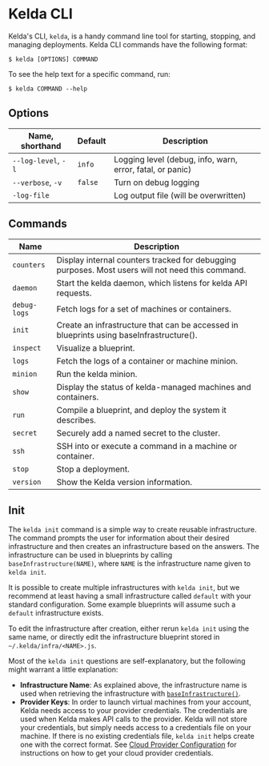 # Kelda CLI
Kelda's CLI, `kelda`, is a handy command line tool for starting, stopping, and
managing deployments. Kelda CLI commands have the following format:

```console
$ kelda [OPTIONS] COMMAND
```

To see the help text for a specific command, run:

```console
$ kelda COMMAND --help
```

## Options
| Name, shorthand     | Default | Description                                               |
|---------------------|---------|-----------------------------------------------------------|
| `--log-level`, `-l` | `info`  | Logging level (debug, info, warn, error, fatal, or panic) |
| `--verbose`, `-v`   | `false` | Turn on debug logging                                     |
| `-log-file`         |         | Log output file (will be overwritten)                     |

## Commands
| Name         | Description                                                                                      |
|--------------|--------------------------------------------------------------------------------------------------|
| `counters`   | Display internal counters tracked for debugging purposes. Most users will not need this command. |
| `daemon`     | Start the kelda daemon, which listens for kelda API requests.                                    |
| `debug-logs` | Fetch logs for a set of machines or containers.                                                  |
| `init`       | Create an infrastructure that can be accessed in blueprints using baseInfrastructure().          |
| `inspect`    | Visualize a blueprint.                                                                           |
| `logs`       | Fetch the logs of a container or machine minion.                                                 |
| `minion`     | Run the kelda minion.                                                                            |
| `show`       | Display the status of kelda-managed machines and containers.                                     |
| `run`        | Compile a blueprint, and deploy the system it describes.                                         |
| `secret`     | Securely add a named secret to the cluster.                                                      |
| `ssh`        | SSH into or execute a command in a machine or container.                                         |
| `stop`       | Stop a deployment.                                                                               |
| `version`    | Show the Kelda version information.                                                              |

## Init
The `kelda init` command is a simple way to create reusable infrastructure. The
command prompts the user for information about their desired infrastructure
and then creates an infrastructure based on the answers.
The infrastructure can be used in blueprints by calling
`baseInfrastructure(NAME)`, where `NAME` is the infrastructure name given to
`kelda init`.

It is possible to create multiple infrastructures with `kelda init`, but we
recommend at least having a small infrastructure called `default` with your
standard configuration. Some example blueprints will assume such a `default`
infrastructure exists.

To edit the infrastructure after creation, either rerun `kelda init`
using the same name, or directly edit the infrastructure blueprint stored in
`~/.kelda/infra/<NAME>.js`.

Most of the `kelda init` questions are self-explanatory, but the following might
warrant a little explanation:

* **Infrastructure Name**: As explained above, the infrastructure name is used
when retrieving the infrastructure with
[`baseInfrastructure()`](#kelda-js-api-documentation).
* **Provider Keys**: In order to launch virtual machines from your account, Kelda needs access to
your provider credentials. The credentials are used when Kelda makes API calls
to the provider. Kelda will not store your credentials, but simply needs
access to a credentials file on your machine. If there is no existing
credentials file, `kelda init` helps create one with the correct format. See
[Cloud Provider Configuration](#cloud-provider-configuration)
for instructions on how to get your cloud provider credentials.

